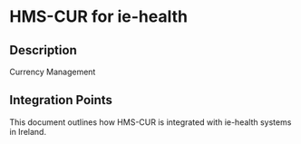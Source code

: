 # HMS-CUR for ie-health

## Description

Currency Management

## Integration Points

This document outlines how HMS-CUR is integrated with ie-health systems in Ireland.

